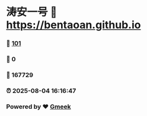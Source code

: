 # 涛安一号 :link: https://bentaoan.github.io 
### :page_facing_up: [101](https://bentaoan.github.io/tag.html) 
### :speech_balloon: 0 
### :hibiscus: 167729 
### :alarm_clock: 2025-08-04 16:16:47 
### Powered by :heart: [Gmeek](https://github.com/Meekdai/Gmeek)
